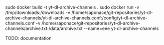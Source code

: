 sudo docker build -t yt-dl-archive-channels .
sudo docker run -v /tmp/downloads:/downloads -v /home/saponace/git-repositories/yt-dl-archive-channels/yt-dl-archive-channels.conf:/config/yt-dl-archive-channels.conf -v /home/saponace/git-repositories/yt-dl-archive-channels/archive.txt:/data/archive.txt --name=eee yt-dl-archive-channels


TODO: documentation
